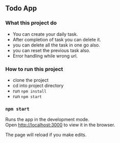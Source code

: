 ## Todo App

### What this project do
- You can create your daily task.
- After completion of task you can delete it.
- you can delete all the task in one go also.
- you can reset the previous task also.
- Error handling while wrong url.

### How to run this project
- clone the project
- cd into project directory
- run `npm install`
- run `npm start`

### `npm start`

Runs the app in the development mode.\
Open [http://localhost:3000](http://localhost:3000) to view it in the browser.

The page will reload if you make edits.